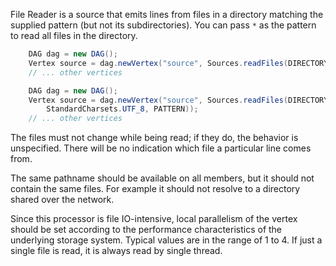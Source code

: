 File Reader is a source that emits lines from files in a 
directory matching the supplied pattern (but not its subdirectories). 
You can pass `*` as the pattern to read all files in the directory.

```java
    DAG dag = new DAG();
    Vertex source = dag.newVertex("source", Sources.readFiles(DIRECTORY));
    // ... other vertices
```

```java
    DAG dag = new DAG();
    Vertex source = dag.newVertex("source", Sources.readFiles(DIRECTORY, 
        StandardCharsets.UTF_8, PATTERN));
    // ... other vertices
```

The files must not change while being read; if they do, 
the behavior is unspecified. There will be no indication 
which file a particular line comes from.

The same pathname should be available on all members, 
but it should not contain the same files. For example 
it should not resolve to a directory shared over the network.

Since this processor is file IO-intensive, local parallelism 
of the vertex should be set according to the performance 
characteristics of the underlying storage system. Typical 
values are in the range of 1 to 4. If just a single file is read, 
it is always read by single thread.